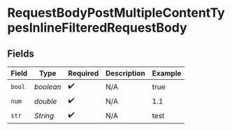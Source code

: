 # RequestBodyPostMultipleContentTypesInlineFilteredRequestBody


## Fields

| Field              | Type               | Required           | Description        | Example            |
| ------------------ | ------------------ | ------------------ | ------------------ | ------------------ |
| `bool`             | *boolean*          | :heavy_check_mark: | N/A                | true               |
| `num`              | *double*           | :heavy_check_mark: | N/A                | 1.1                |
| `str`              | *String*           | :heavy_check_mark: | N/A                | test               |